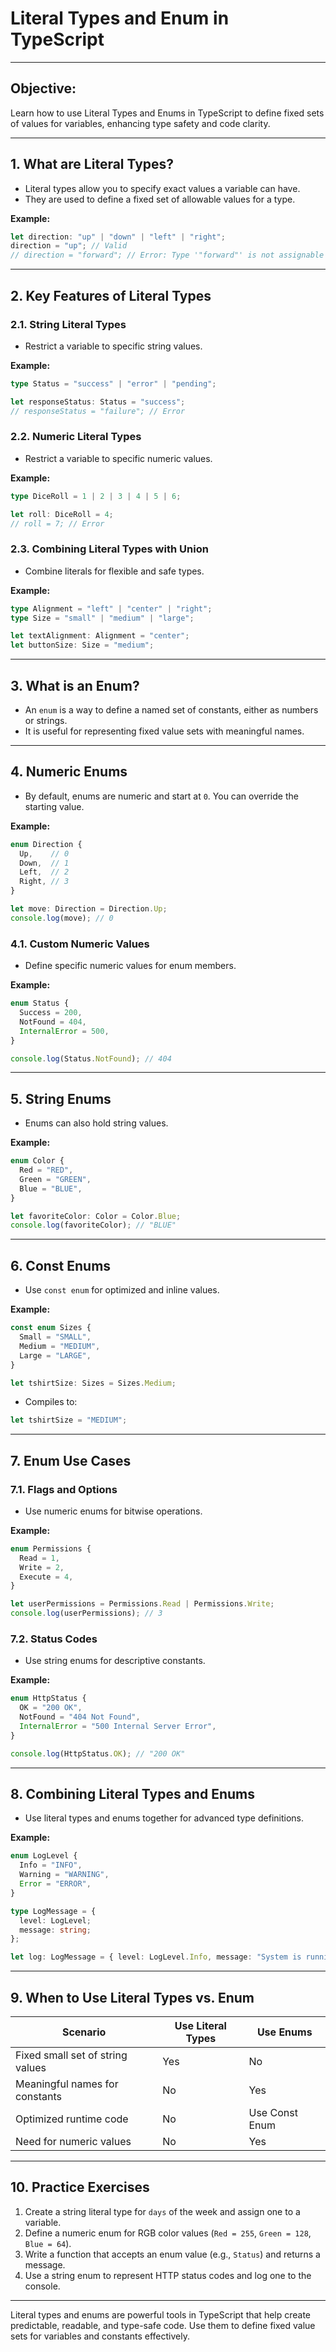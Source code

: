 
# Literal Types and Enum in TypeScript

---

## **Objective:**
Learn how to use Literal Types and Enums in TypeScript to define fixed sets of values for variables, enhancing type safety and code clarity.

---

## **1. What are Literal Types?**
- Literal types allow you to specify exact values a variable can have.
- They are used to define a fixed set of allowable values for a type.

**Example:**
```typescript
let direction: "up" | "down" | "left" | "right";
direction = "up"; // Valid
// direction = "forward"; // Error: Type '"forward"' is not assignable to type '"up" | "down" | "left" | "right"'
```

---

## **2. Key Features of Literal Types**
### **2.1. String Literal Types**
- Restrict a variable to specific string values.

**Example:**
```typescript
type Status = "success" | "error" | "pending";

let responseStatus: Status = "success";
// responseStatus = "failure"; // Error
```

### **2.2. Numeric Literal Types**
- Restrict a variable to specific numeric values.

**Example:**
```typescript
type DiceRoll = 1 | 2 | 3 | 4 | 5 | 6;

let roll: DiceRoll = 4;
// roll = 7; // Error
```

### **2.3. Combining Literal Types with Union**
- Combine literals for flexible and safe types.

**Example:**
```typescript
type Alignment = "left" | "center" | "right";
type Size = "small" | "medium" | "large";

let textAlignment: Alignment = "center";
let buttonSize: Size = "medium";
```

---

## **3. What is an Enum?**
- An `enum` is a way to define a named set of constants, either as numbers or strings.
- It is useful for representing fixed value sets with meaningful names.

---

## **4. Numeric Enums**
- By default, enums are numeric and start at `0`. You can override the starting value.

**Example:**
```typescript
enum Direction {
  Up,    // 0
  Down,  // 1
  Left,  // 2
  Right, // 3
}

let move: Direction = Direction.Up;
console.log(move); // 0
```

### **4.1. Custom Numeric Values**
- Define specific numeric values for enum members.

**Example:**
```typescript
enum Status {
  Success = 200,
  NotFound = 404,
  InternalError = 500,
}

console.log(Status.NotFound); // 404
```

---

## **5. String Enums**
- Enums can also hold string values.

**Example:**
```typescript
enum Color {
  Red = "RED",
  Green = "GREEN",
  Blue = "BLUE",
}

let favoriteColor: Color = Color.Blue;
console.log(favoriteColor); // "BLUE"
```

---

## **6. Const Enums**
- Use `const enum` for optimized and inline values.

**Example:**
```typescript
const enum Sizes {
  Small = "SMALL",
  Medium = "MEDIUM",
  Large = "LARGE",
}

let tshirtSize: Sizes = Sizes.Medium;
```

- Compiles to:
```javascript
let tshirtSize = "MEDIUM";
```

---

## **7. Enum Use Cases**
### **7.1. Flags and Options**
- Use numeric enums for bitwise operations.

**Example:**
```typescript
enum Permissions {
  Read = 1,
  Write = 2,
  Execute = 4,
}

let userPermissions = Permissions.Read | Permissions.Write;
console.log(userPermissions); // 3
```

### **7.2. Status Codes**
- Use string enums for descriptive constants.

**Example:**
```typescript
enum HttpStatus {
  OK = "200 OK",
  NotFound = "404 Not Found",
  InternalError = "500 Internal Server Error",
}

console.log(HttpStatus.OK); // "200 OK"
```

---

## **8. Combining Literal Types and Enums**
- Use literal types and enums together for advanced type definitions.

**Example:**
```typescript
enum LogLevel {
  Info = "INFO",
  Warning = "WARNING",
  Error = "ERROR",
}

type LogMessage = {
  level: LogLevel;
  message: string;
};

let log: LogMessage = { level: LogLevel.Info, message: "System is running smoothly." };
```

---

## **9. When to Use Literal Types vs. Enum**
| Scenario                              | Use Literal Types                  | Use Enums                        |
|---------------------------------------|------------------------------------|----------------------------------|
| Fixed small set of string values      | Yes                                | No                               |
| Meaningful names for constants        | No                                 | Yes                              |
| Optimized runtime code                | No                                 | Use Const Enum                   |
| Need for numeric values               | No                                 | Yes                              |

---

## **10. Practice Exercises**
1. Create a string literal type for `days` of the week and assign one to a variable.
2. Define a numeric enum for RGB color values (`Red = 255`, `Green = 128`, `Blue = 64`).
3. Write a function that accepts an enum value (e.g., `Status`) and returns a message.
4. Use a string enum to represent HTTP status codes and log one to the console.

---

Literal types and enums are powerful tools in TypeScript that help create predictable, readable, and type-safe code. Use them to define fixed value sets for variables and constants effectively.
